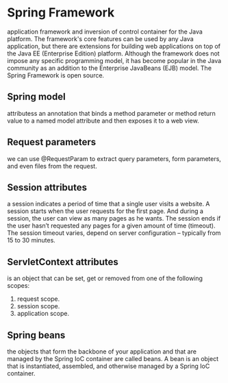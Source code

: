 # Spring Framework

 application framework and inversion of control container for the Java platform. The framework's core features can be used by any Java application, but there are extensions for building web applications on top of the Java EE (Enterprise Edition) platform. Although the framework does not impose any specific programming model, it has become popular in the Java community as an addition to the Enterprise JavaBeans (EJB) model. The Spring Framework is open source.

 ## Spring model 
 
 attributess an annotation that binds a method parameter or method return value to a named model attribute and then exposes it to a web view.

## Request parameters
  we can use @RequestParam to extract query parameters, form parameters, and even files from the request.

## Session attributes

   a session indicates a period of time that a single user visits a website. A session starts when the user requests for the first page. And during a session, the user can view as many pages as he wants. The session ends if the user hasn’t requested any pages for a given amount of time (timeout). The session timeout varies, depend on server configuration – typically from 15 to 30 minutes.

## ServletContext attributes

   is an object that can be set, get or removed from one of the following scopes:

1. request scope.
2. session scope.
3. application scope.

## Spring beans

the objects that form the backbone of your application and that are managed by the Spring IoC container are called beans. A bean is an object that is instantiated, assembled, and otherwise managed by a Spring IoC container.